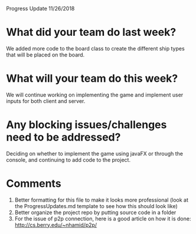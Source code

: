 Progress Update 11/26/2018

# What did your team do last week?
We added more code to the board class to create the different ship types that will be placed on the board.

# What will your team do this week?
We will continue working on implementing the game and implement user inputs for both client and server.
	
# Any blocking issues/challenges need to be addressed?
Deciding on whether to implement the game using javaFX or through the console, and continuing to add code to the project.
	
# Comments
1. Better formatting for this file to make it looks more professional (look at the ProgressUpdates.md template to see how this should look like)
2. Better organize the project repo by putting source code in a folder 
3. For the issue of p2p connection, here is a good article on how it is done: http://cs.berry.edu/~nhamid/p2p/
